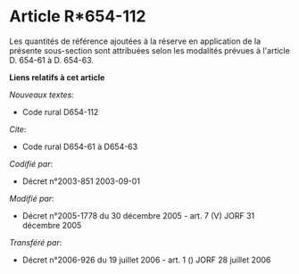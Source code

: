 # Article R*654-112

Les quantités de référence ajoutées à la réserve en application de la présente sous-section sont attribuées selon les
modalités prévues à l'article D. 654-61 à D. 654-63.

**Liens relatifs à cet article**

_Nouveaux textes_:

  - Code rural D654-112

_Cite_:

  - Code rural D654-61 à D654-63

_Codifié par_:

  - Décret n°2003-851 2003-09-01

_Modifié par_:

  - Décret n°2005-1778 du 30 décembre 2005 - art. 7 (V) JORF 31 décembre 2005

_Transféré par_:

  - Décret n°2006-926 du 19 juillet 2006 - art. 1 () JORF 28 juillet 2006
